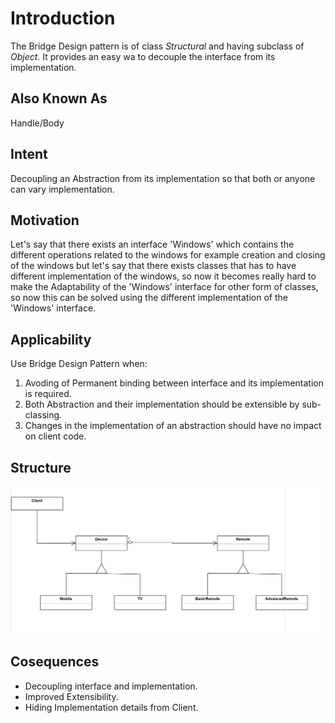 # Introduction
The Bridge Design pattern is of class *Structural* and having subclass of *Object*. It provides an easy wa to decouple the interface from its implementation.

## Also Known As
Handle/Body

## Intent
Decoupling an Abstraction from its implementation so that both or anyone can vary implementation.

## Motivation
Let's say that there exists an interface 'Windows' which contains the different operations related to the windows for example creation and closing of the windows but let's say that there exists classes that has to have different implementation of the windows, so now it becomes really hard to make the Adaptability of the 'Windows' interface for other form of classes, so now this can be solved using the different implementation of the 'Windows' interface.

## Applicability
Use Bridge Design Pattern when:
1. Avoding of Permanent binding between interface and its implementation is required.
2. Both Abstraction and their implementation should be extensible by sub-classing.
3. Changes in the implementation of an abstraction should have no impact on client code.

## Structure
![BridgeDesignPattern](./Bridge%20Design%20Pattern.png)

## Cosequences
* Decoupling interface and implementation.
* Improved Extensibility.
* Hiding Implementation details from Client.